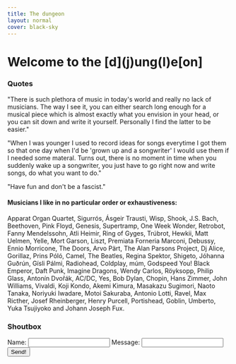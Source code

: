 ```yaml
---
title: The dungeon
layout: normal
cover: black-sky
---
```


<h1>Welcome to the [d](j)ung(l)e[on]</h1>

<h3>Quotes</h3>
<p class="articletext">"There is such plethora of music in today's world and really no lack of musicians. The way I see it, you can either search long enough for a musical piece which is almost exactly what you envision in your head, or you can sit down and write it yourself. Personally I find the latter to be easier." </p>
<p class="articletext">"When I was younger I used to record ideas for songs everytime I got them so that one day when I'd be 'grown up and a songwriter' I would use them if I needed some materal. Turns out, there is no moment in time when you suddenly wake up a songwriter, you just have to go right now and write songs, do what you want to do."</p>
<p class="articletext">"Have fun and don't be a fascist."</p>

<div class="listofmusicians">
	<h4>Musicians I like in no particular order or exhaustiveness:</h4>
	<p class="articletext">Apparat Organ Quartet, Sigurrós, Ásgeir Trausti, Wisp, Shook, J.S. Bach, Beethoven, Pink Floyd, Genesis, Supertramp, One Week Wonder, Retrobot, Fanny Mendelssohn, Atli Heimir, Ring of Gyges, Trúbrot, Hewkii, Matt Uelmen, Yelle, Mort Garson, Liszt, Premiata Forneria Marconi, Debussy, Ennio Morricone, The Doors, Arvo Pärt, The Alan Parsons Project, Dj Alice, Gorillaz, Prins Póló, Camel, The Beatles, Regina Spektor, Shigeto, Jóhanna Guðrún, Gísli Pálmi, Radiohead, Coldplay, múm, Godspeed You! Black Emperor, Daft Punk, Imagine Dragons, Wendy Carlos, Röyksopp, Philip Glass, Antonín Dvořák, AC/DC, Yes, Bob Dylan, Chopin, Hans Zimmer, John Williams, Vivaldi, Koji Kondo, Akemi Kimura, Masakazu Sugimori, Naoto Tanaka, Noriyuki Iwadare, Motoi Sakuraba, Antonio Lotti, Ravel, Max Ricther, Josef Rheinberger, Henry Purcell, Portishead, Goblin, Umberto, Yuka Tsujiyoko and Johann Joseph Fux.</p>
</div>

<!-- This chat requires javascript -->
<div class="chat">
	<h3>Shoutbox</h3>
	<div id="chatcontent"></div>
	<div class="chatcontrols">
		<label for="chatname">
			Name:
			<input id="chatname" type="text">
		</label>
		<label for="chatmsg">
			Message:
			<input id="chatmsg" type="text">
		</label>
		<button id="chatsend">Send!</button>
	</div>
</div>

<script type="text/javascript" src="js/chat.js"></script>
